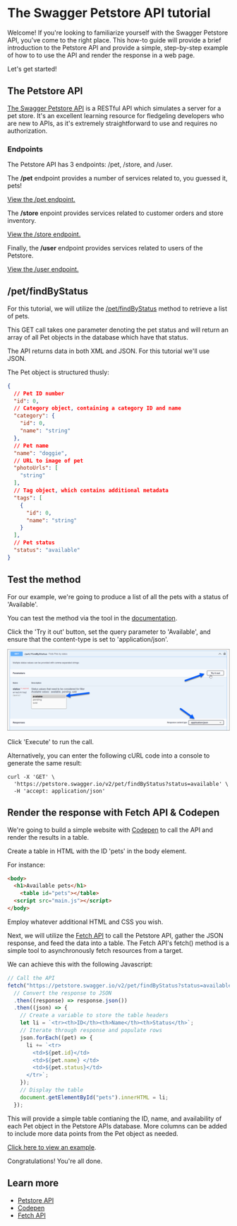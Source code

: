 # The Swagger Petstore API tutorial

Welcome! If you're looking to familiarize yourself with the Swagger Petstore API, you've come to the right place. This how-to guide will provide a brief introduction to the Petstore API and provide a simple, step-by-step example of how to to use the API and render the response in a web page.

Let's get started!

## The Petstore API
[The Swagger Petstore API](https://petstore.swagger.io) is a RESTful API which simulates a server for a pet store. It's an excellent learning resource for fledgeling developers who are new to APIs, as it's extremely straightforward to use and requires no authorization. 

### Endpoints
The Petstore API has 3 endpoints: /pet, /store, and /user.

The **/pet** endpoint provides a number of services related to, you guessed it, pets!

[View the /pet endpoint.](https://petstore.swagger.io/#/pet)

The **/store** enpoint provides services related to customer orders and store inventory.

[View the /store endpoint.](https://petstore.swagger.io/#/store)

Finally, the **/user** endpoint provides services related to users of the Petstore.

[View the /user endpoint.](https://petstore.swagger.io/#/user)

## /pet/findByStatus

For this tutorial, we will utilize the [/pet/findByStatus](https://petstore.swagger.io/#/pet/findPetsByStatus) method to retrieve a list of pets.

This GET call takes one parameter denoting the pet status and will return an array of all Pet objects in the database which have that status.

The API returns data in both XML and JSON. For this tutorial we'll use JSON.

The Pet object is structured thusly: 

```json
{
  // Pet ID number
  "id": 0,
  // Category object, containing a category ID and name
  "category": {
    "id": 0,
    "name": "string"
  },
  // Pet name
  "name": "doggie",
  // URL to image of pet
  "photoUrls": [
    "string"
  ],
  // Tag object, which contains additional metadata
  "tags": [
    {
      "id": 0,
      "name": "string"
    }
  ],
  // Pet status
  "status": "available"
}
```

## Test the method

For our example, we're going to produce a list of all the pets with a status of 'Available'.

You can test the method via the tool in the [documentation](https://petstore.swagger.io/#/pet/findPetsByStatus).

Click the 'Try it out' button, set the query parameter to 'Available', and ensure that the content-type is set to 'application/json'. 

![Swagger test call](petstore01.png)

Click 'Execute' to run the call.

Alternatively, you can enter the following cURL code into a console to generate the same result:
```curl
curl -X 'GET' \
  'https://petstore.swagger.io/v2/pet/findByStatus?status=available' \
  -H 'accept: application/json'
```

## Render the response with Fetch API & Codepen

We're going to build a simple website with [Codepen](https://codepen.io) to call the API and render the results in a table.

Create a table in HTML with the ID 'pets' in the body element.

For instance: 
```html
<body>
  <h1>Available pets</h1>
    <table id="pets"></table>
  <script src="main.js"></script>
</body>
```

Employ whatever additional HTML and CSS you wish.

Next, we will utilize the [Fetch API](https://developer.mozilla.org/en-US/docs/Web/API/Fetch_API) to call the Petstore API, gather the JSON response, and feed the data into a table. The Fetch API's fetch() method is a simple tool to asynchronously fetch resources from a target. 

We can achieve this with the following Javascript:

```js
// Call the API
fetch("https://petstore.swagger.io/v2/pet/findByStatus?status=available")
  // Convert the response to JSON
  .then((response) => response.json())
  .then((json) => {
    // Create a variable to store the table headers
    let li = `<tr><th>ID</th><th>Name</th><th>Status</th>`;
    // Iterate through response and populate rows
    json.forEach((pet) => {
      li += `<tr>
        <td>${pet.id}</td>
        <td>${pet.name} </td>
        <td>${pet.status}</td>
      </tr>`;
    });
    // Display the table
    document.getElementById("pets").innerHTML = li;
  });
```
This will provide a simple table contianing the ID, name, and availability of each Pet object in the Petstore APIs database. More columns can be added to include more data points from the Pet object as needed.

[Click here to view an example](https://codepen.io/jwcummings/pen/ZERyNYa).

Congratulations! You're all done.

## Learn more
- [Petstore API](https://petstore.swagger.io)
- [Codepen](https://codepen.io)
- [Fetch API](https://developer.mozilla.org/en-US/docs/Web/API/Fetch_API)



